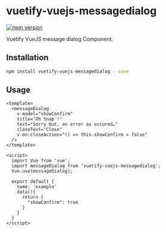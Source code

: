 # vuetify-vuejs-messagedialog

[![npm version](https://badge.fury.io/js/vuetify-vuejs-messagedialog.svg)](https://www.npmjs.com/package/vuetify-vuejs-messagedialog)

Vuetify VueJS message dialog Component.

## Installation

```sh
npm install vuetify-vuejs-messagedialog --save
```

## Usage

```vue
<template>
  <messageDialog
    v-model="showConfirm"
    title="Oh Snap !"
    text="Sorry but, an error as occured…"
    closeText="Close"
    v-on:closeAction="() => this.showConfirm = false"
  />
</template>

<script>
  import Vue from 'vue';
  import messageDialog from 'vuetify-vuejs-messagedialog';
  Vue.use(messageDialog);

  export default {
    name: 'example'
    data(){
      return {
        "showConfirm": true
      }
    }
  }
</script>
```
